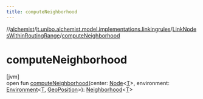 ```yaml
---
title: computeNeighborhood
---
```

//[alchemist](../../../index.html)/[it.unibo.alchemist.model.implementations.linkingrules](../index.html)/[LinkNodesWithinRoutingRange](index.html)/[computeNeighborhood](compute-neighborhood.html)



# computeNeighborhood



[jvm]\
open fun [computeNeighborhood](compute-neighborhood.html)(center: [Node](../../it.unibo.alchemist.model.interfaces/-node/index.html)<[T](index.html)>, environment: [Environment](../../it.unibo.alchemist.model.interfaces/-environment/index.html)<[T](index.html), [GeoPosition](../../it.unibo.alchemist.model.interfaces/-geo-position/index.html)>): [Neighborhood](../../it.unibo.alchemist.model.interfaces/-neighborhood/index.html)<[T](index.html)>




